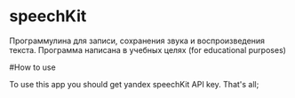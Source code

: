 # speechKit

Программулина для записи, сохранения звука и воспроизведения текста.
Программа написана в учебных целях (for educational purposes)

#How to use

To use this app you should get yandex speechKit API key. That's all;
